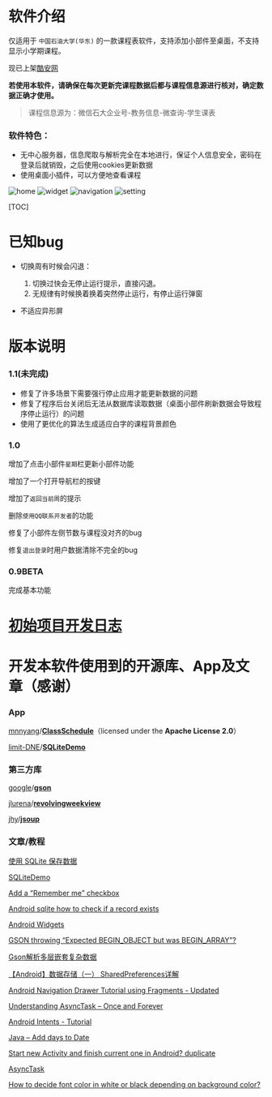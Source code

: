 # 软件介绍

仅适用于 `中国石油大学(华东)` 的一款课程表软件，支持添加小部件至桌面，不支持显示小学期课程。

现已上架[酷安网](https://coolapk.com/apk/com.ws.upc_schedule)

**若使用本软件，请确保在每次更新完课程数据后都与课程信息源进行核对，确定数据正确才使用。**

> 课程信息源为：微信石大企业号-教务信息-微查询-学生课表

### 软件特色：

* 无中心服务器，信息爬取与解析完全在本地进行，保证个人信息安全，密码在登录后就销毁，之后使用cookies更新数据
* 使用桌面小插件，可以方便地查看课程

![home](pic-home.png) ![widget](pic-widget.png) ![navigation](pic-navigation.png) ![setting](pic-setting.png) 



[TOC]

# 已知bug

* 切换周有时候会闪退：
  1. 切换过快会无停止运行提示，直接闪退。
  2. 无规律有时候换着换着突然停止运行，有停止运行弹窗

* 不适应异形屏

# 版本说明

### 1.1(未完成)

* 修复了许多场景下需要强行停止应用才能更新数据的问题
* 修复了程序后台关闭后无法从数据库读取数据（桌面小部件刷新数据会导致程序停止运行）的问题
* 使用了更优化的算法生成适应白字的课程背景颜色

### 1.0

增加了点击小部件`星期`栏更新小部件功能

增加了一个打开导航栏的按键

增加了`返回当前周`的提示

删除`使用QQ联系开发者`的功能

修复了小部件左侧节数与课程没对齐的bug

修复`退出登录`时用户数据清除不完全的bug

### 0.9BETA

完成基本功能

# [初始项目开发日志](log.md)

# 开发本软件使用到的开源库、App及文章（感谢）

### App

[mnnyang](https://github.com/mnnyang)/**[ClassSchedule](https://github.com/mnnyang/ClassSchedule)**（licensed under the **Apache License 2.0**）

 [limit-DNE](https://github.com/limit-DNE)/**[SQLiteDemo](https://github.com/limit-DNE/SQLiteDemo)**

### 第三方库

[google](https://github.com/google)/**[gson](https://github.com/google/gson)**

 [jlurena](https://github.com/jlurena)/**[revolvingweekview](https://github.com/jlurena/revolvingweekview)**

 [jhy](https://github.com/jhy)/**[jsoup](https://github.com/jhy/jsoup)**

### 文章/教程

[使用 SQLite 保存数据](https://developer.android.com/training/data-storage/sqlite?hl=zh_cn#java)

[SQLiteDemo](https://github.com/limit-DNE/SQLiteDemo)

[Add a “Remember me” checkbox](https://stackoverflow.com/questions/9370293/add-a-remember-me-checkbox)

 [Android sqlite how to check if a record exists](https://stackoverflow.com/questions/20415309/android-sqlite-how-to-check-if-a-record-exists)

[Android Widgets](https://medium.com/android-bits/android-widgets-ad3d166458d3)

[GSON throwing “Expected BEGIN_OBJECT but was BEGIN_ARRAY”?](https://stackoverflow.com/questions/9598707/gson-throwing-expected-begin-object-but-was-begin-array)

[Gson解析多层嵌套复杂数据](https://my.oschina.net/ydsakyclguozi/blog/480050)

 [【Android】数据存储（一） SharedPreferences详解](https://www.jianshu.com/p/59b266c644f3)

[Android Navigation Drawer Tutorial using Fragments - Updated](https://www.youtube.com/watch?v=J8GB_b8qyK8)

[Understanding AsyncTask – Once and Forever](https://androidresearch.wordpress.com/2012/03/17/understanding-asynctask-once-and-forever/)

[Android Intents - Tutorial](https://www.vogella.com/tutorials/AndroidIntent/article.html)

[Java – Add days to Date](https://beginnersbook.com/2017/10/java-add-days-to-date/)

[Start new Activity and finish current one in Android? duplicate](https://stackoverflow.com/questions/11308198/start-new-activity-and-finish-current-one-in-android)

[AsyncTask](https://developer.android.com/reference/android/os/AsyncTask)

[How to decide font color in white or black depending on background color?](https://stackoverflow.com/a/3943023/12008673)